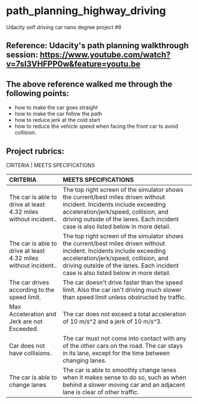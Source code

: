 # path_planning_highway_driving
Udacity self driving car nano degree project #6
## Reference: Udacity's path planning walkthrough session: https://www.youtube.com/watch?v=7sI3VHFPP0w&feature=youtu.be
## The above reference walked me through the following points:
- how to make the car goes straight
- how to make the car follow the path 
- how to reduce jerk at the cold start
- how to reduce the vehicle speed when facing the front car to avoid collision. 
## Project rubrics:
CRITERIA | MEETS SPECIFICATIONS 


CRITERIA                                                        |MEETS SPECIFICATIONS|
:---                                                            |:-                  |
The car is able to drive at least 4.32 miles without incident.. | The top right screen of the simulator shows the current/best miles driven without incident. Incidents include exceeding acceleration/jerk/speed, collision, and driving outside of the lanes. Each incident case is also listed below in more detail.|
The car is able to drive at least 4.32 miles without incident.. | The top right screen of the simulator shows the current/best miles driven without incident. Incidents include exceeding acceleration/jerk/speed, collision, and driving outside of the lanes. Each incident case is also listed below in more detail.                                                     |
The car drives according to the speed limit.                    |The car doesn't drive faster than the speed limit. Also the car isn't driving much slower than speed limit unless obstructed by traffic.                    |
Max Acceleration and Jerk are not Exceeded.                     |The car does not exceed a total acceleration of 10 m/s^2 and a jerk of 10 m/s^3.                                                                                |
Car does not have collisions.                               |The car must not come into contact with any of the other cars on the road.      The car stays in its lane, except for the time between changing lanes.|The car doesn't spend more than a 3 second length out side the lane lanes during changing lanes, and every other time the car stays inside one of the 3 lanes on the right hand side of the road.|
The car is able to change lanes|The car is able to smoothly change lanes when it makes sense to do so, such as when behind a slower moving car and an adjacent lane is clear of other traffic.|
